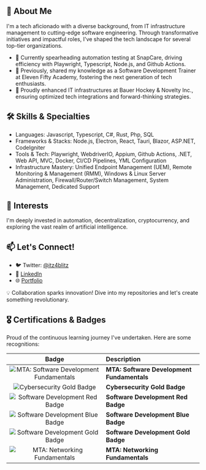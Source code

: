 ## 📌 About Me
I'm a tech aficionado with a diverse background, from IT infrastructure management to cutting-edge software engineering. Through transformative initiatives and impactful roles, I've shaped the tech landscape for several top-tier organizations.

- 🏢 Currently spearheading automation testing at SnapCare, driving efficiency with Playwright, Typescript, Node.js, and Github Actions.
- 🍎 Previously, shared my knowledge as a Software Development Trainer at Eleven Fifty Academy, fostering the next generation of tech enthusiasts.
- 🔧 Proudly enhanced IT infrastructures at Bauer Hockey & Novelty Inc., ensuring optimized tech integrations and forward-thinking strategies.

## 🛠️ Skills & Specialties
- Languages: Javascript, Typescript, C#, Rust, Php, SQL
- Frameworks & Stacks: Node.js, Electron, React, Tauri, Blazor, ASP.NET, CodeIgniter
- Tools & Tech: Playwright, WebdriverIO, Appium, Github Actions, .NET, Web API, MVC, Docker, CI/CD Pipelines, YML Configuration
- Infrastructure Mastery: Unified Endpoint Management (UEM), Remote Monitoring & Management (RMM), Windows & Linux Server Administration, Firewall/Router/Switch Management, System Management, Dedicated Support

## 🌱 Interests
I'm deeply invested in automation, decentralization, cryptocurrency, and exploring the vast realm of artificial intelligence.

## 📫 Let's Connect!
- 🐦 Twitter: [@itz4blitz](https://twitter.com/itz4blitz)
- 🔗 [LinkedIn](https://www.linkedin.com/in/justinscroggins/)
- 🌐 [Portfolio](https://justinscroggins.dev)


💡 Collaboration sparks innovation! Dive into my repositories and let's create something revolutionary.


## 🎖️ Certifications & Badges

Proud of the continuous learning journey I've undertaken. Here are some recognitions:

| Badge | Description |
|:-----:|:------------|
| ![MTA: Software Development Fundamentals](https://images.credly.com/size/110x110/images/c2537593-9f53-4901-9207-f51376ce7150/MTA-Software_Development_Fundamentals-600x600.png) | **MTA: Software Development Fundamentals** |
| ![Cybersecurity Gold Badge](https://images.credly.com/size/110x110/images/2c05211c-3b35-40b7-a04c-51bccc762f4a/cybersecurity_badges_gold_600x600.png) | **Cybersecurity Gold Badge** |
| ![Software Development Red Badge](https://images.credly.com/size/110x110/images/b512a5de-4ecf-410e-88cc-a72e31370b3c/SD_Red.png) | **Software Development Red Badge** |
| ![Software Development Blue Badge](https://images.credly.com/size/110x110/images/2b720e39-20f1-4e9d-a915-9a1557d510e7/SD_Blue.png) | **Software Development Blue Badge** |
| ![Software Development Gold Badge](https://images.credly.com/size/110x110/images/b3cfa3c6-f360-4636-943d-acb5b9a3a2be/SD_gold_badge.png) | **Software Development Gold Badge** |
| ![MTA: Networking Fundamentals](https://images.credly.com/size/110x110/images/0c79e2b7-b5b7-4fcb-a3c0-1a5cc9b93f18/MTA-Networking-Fundamentals-2019.png) | **MTA: Networking Fundamentals** |
